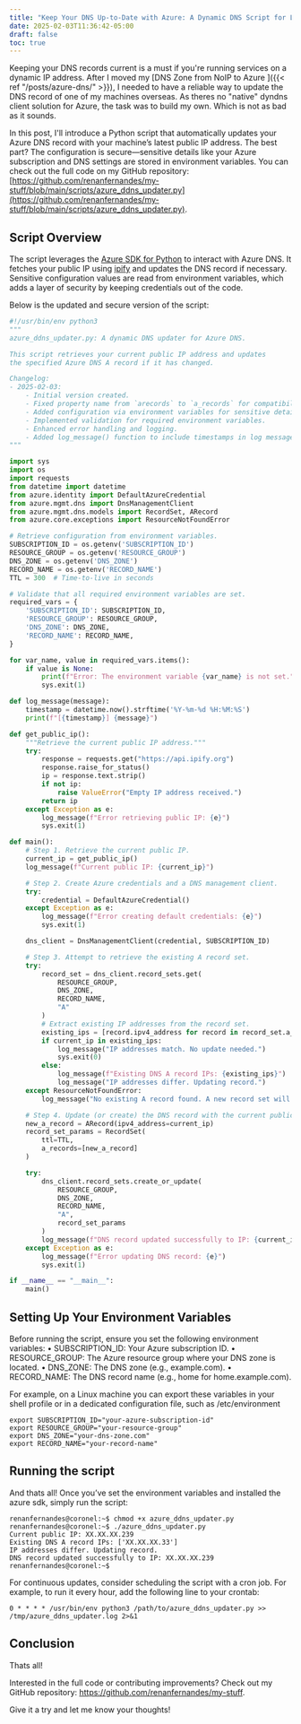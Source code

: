 ```yaml
---
title: "Keep Your DNS Up-to-Date with Azure: A Dynamic DNS Script for Linux"
date: 2025-02-03T11:36:42-05:00
draft: false
toc: true
---
```


Keeping your DNS records current is a must if you're running services on a dynamic IP address. 
After I moved my [DNS Zone from NoIP to Azure ]({{< ref "/posts/azure-dns/" >}}), I needed to have a reliable way to update the DNS record of one of my machines overseas. As theres no "native" dyndns client solution for Azure, the task was to build my own. Which is not as bad as it sounds.

In this post, I'll introduce a Python script that automatically updates your Azure DNS record with your machine’s latest public IP address. The best part? The configuration is secure—sensitive details like your Azure subscription and DNS settings are stored in environment variables. You can check out the full code on my GitHub repository: [https://github.com/renanfernandes/my-stuff/blob/main/scripts/azure_ddns_updater.py](https://github.com/renanfernandes/my-stuff/blob/main/scripts/azure_ddns_updater.py).

## Script Overview

The script leverages the [Azure SDK for Python](https://learn.microsoft.com/azure/developer/python/) to interact with Azure DNS. It fetches your public IP using [ipify](https://www.ipify.org) and updates the DNS record if necessary. Sensitive configuration values are read from environment variables, which adds a layer of security by keeping credentials out of the code.

Below is the updated and secure version of the script:

```python
#!/usr/bin/env python3
"""
azure_ddns_updater.py: A dynamic DNS updater for Azure DNS.

This script retrieves your current public IP address and updates
the specified Azure DNS A record if it has changed.

Changelog:
- 2025-02-03:
    - Initial version created.
    - Fixed property name from `arecords` to `a_records` for compatibility with the current Azure SDK.
    - Added configuration via environment variables for sensitive details (SUBSCRIPTION_ID, RESOURCE_GROUP, DNS_ZONE, RECORD_NAME).
    - Implemented validation for required environment variables.
    - Enhanced error handling and logging.
    - Added log_message() function to include timestamps in log messages.
"""

import sys
import os
import requests
from datetime import datetime
from azure.identity import DefaultAzureCredential
from azure.mgmt.dns import DnsManagementClient
from azure.mgmt.dns.models import RecordSet, ARecord
from azure.core.exceptions import ResourceNotFoundError

# Retrieve configuration from environment variables.
SUBSCRIPTION_ID = os.getenv('SUBSCRIPTION_ID')
RESOURCE_GROUP = os.getenv('RESOURCE_GROUP')
DNS_ZONE = os.getenv('DNS_ZONE')
RECORD_NAME = os.getenv('RECORD_NAME')
TTL = 300  # Time-to-live in seconds

# Validate that all required environment variables are set.
required_vars = {
    'SUBSCRIPTION_ID': SUBSCRIPTION_ID,
    'RESOURCE_GROUP': RESOURCE_GROUP,
    'DNS_ZONE': DNS_ZONE,
    'RECORD_NAME': RECORD_NAME,
}

for var_name, value in required_vars.items():
    if value is None:
        print(f"Error: The environment variable {var_name} is not set.")
        sys.exit(1)

def log_message(message):
    timestamp = datetime.now().strftime('%Y-%m-%d %H:%M:%S')
    print(f"[{timestamp}] {message}")

def get_public_ip():
    """Retrieve the current public IP address."""
    try:
        response = requests.get("https://api.ipify.org")
        response.raise_for_status()
        ip = response.text.strip()
        if not ip:
            raise ValueError("Empty IP address received.")
        return ip
    except Exception as e:
        log_message(f"Error retrieving public IP: {e}")
        sys.exit(1)

def main():
    # Step 1. Retrieve the current public IP.
    current_ip = get_public_ip()
    log_message(f"Current public IP: {current_ip}")

    # Step 2. Create Azure credentials and a DNS management client.
    try:
        credential = DefaultAzureCredential()
    except Exception as e:
        log_message(f"Error creating default credentials: {e}")
        sys.exit(1)

    dns_client = DnsManagementClient(credential, SUBSCRIPTION_ID)

    # Step 3. Attempt to retrieve the existing A record set.
    try:
        record_set = dns_client.record_sets.get(
            RESOURCE_GROUP,
            DNS_ZONE,
            RECORD_NAME,
            "A"
        )
        # Extract existing IP addresses from the record set.
        existing_ips = [record.ipv4_address for record in record_set.a_records] if record_set.a_records else []
        if current_ip in existing_ips:
            log_message("IP addresses match. No update needed.")
            sys.exit(0)
        else:
            log_message(f"Existing DNS A record IPs: {existing_ips}")
            log_message("IP addresses differ. Updating record.")
    except ResourceNotFoundError:
        log_message("No existing A record found. A new record set will be created.")

    # Step 4. Update (or create) the DNS record with the current public IP.
    new_a_record = ARecord(ipv4_address=current_ip)
    record_set_params = RecordSet(
        ttl=TTL,
        a_records=[new_a_record]
    )

    try:
        dns_client.record_sets.create_or_update(
            RESOURCE_GROUP,
            DNS_ZONE,
            RECORD_NAME,
            "A",
            record_set_params
        )
        log_message(f"DNS record updated successfully to IP: {current_ip}")
    except Exception as e:
        log_message(f"Error updating DNS record: {e}")
        sys.exit(1)

if __name__ == "__main__":
    main()
```
## Setting Up Your Environment Variables
Before running the script, ensure you set the following environment variables:
	•	SUBSCRIPTION_ID: Your Azure subscription ID.
	•	RESOURCE_GROUP: The Azure resource group where your DNS zone is located.
	•	DNS_ZONE: The DNS zone (e.g., example.com).
	•	RECORD_NAME: The DNS record name (e.g., home for home.example.com).

For example, on a Linux machine you can export these variables in your shell profile or in a dedicated configuration file, such as /etc/environment
```
export SUBSCRIPTION_ID="your-azure-subscription-id"
export RESOURCE_GROUP="your-resource-group"
export DNS_ZONE="your-dns-zone.com"
export RECORD_NAME="your-record-name"
```

## Running the script

And thats all!
Once you’ve set the environment variables and installed the azure sdk, simply run the script:

````
renanfernandes@coronel:~$ chmod +x azure_ddns_updater.py
renanfernandes@coronel:~$ ./azure_ddns_updater.py
Current public IP: XX.XX.XX.239
Existing DNS A record IPs: ['XX.XX.XX.33']
IP addresses differ. Updating record.
DNS record updated successfully to IP: XX.XX.XX.239
renanfernandes@coronel:~$
````

For continuous updates, consider scheduling the script with a cron job. For example, to run it every hour, add the following line to your crontab:

```
0 * * * * /usr/bin/env python3 /path/to/azure_ddns_updater.py >> /tmp/azure_ddns_updater.log 2>&1
```

## Conclusion
Thats all!

Interested in the full code or contributing improvements? Check out my GitHub repository: https://github.com/renanfernandes/my-stuff.

Give it a try and let me know your thoughts!
